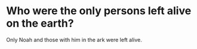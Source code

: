 # Who were the only persons left alive on the earth?

Only Noah and those with him in the ark were left alive.
